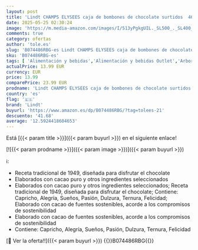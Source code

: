 ```yaml
---
layout: post
title: 'Lindt CHAMPS ELYSEES caja de bombones de chocolate surtidos  469g'
date: 2025-05-25 02:30:24
image: 'https://m.media-amazon.com/images/I/513yPgkgUIL._SL500_._SL400_.jpg'
comments: true
category: ofertas
author: 'tole.es'
slug: 'B074486RBG-es Lindt CHAMPS ELYSEES caja de bombones de chocolate...'
sku: 'B074486RBG-es'
tags: [ 'Alimentación y bebidas','Alimentación y bebidas Outlet','Arborist Merchandising Root','Cajas surtidas de dulces de chocolate','Dulces de chocolate','Esenciales del día a día: Alimentos','Self Service','Snacks y dulces','Special Features Stores','bombones','dd53b5bc-bcd1-4c9b-ab43-793ed912ccdd_0','dd53b5bc-bcd1-4c9b-ab43-793ed912ccdd_1301','dd53b5bc-bcd1-4c9b-ab43-793ed912ccdd_4201','lindt','🇪🇸', ]
actualPrice: 13.99 EUR
currency: EUR
price: 13.99
comparePrice: 23.99 EUR
prodname: 'Lindt CHAMPS ELYSEES caja de bombones de chocolate surtidos  469g'
country: 'es'
flag: '🇪🇸'
brand: 'Lindt'
buyurl: 'https://www.amazon.es/dp/B074486RBG/?tag=tolees-21'
descuento: '41.68'
average: '12.5924418604653'
---
```


Está [{{< param title >}}]({{< param buyurl >}}) en el siguiente enlace!

[![{{< param prodname >}}]({{< param image >}})]({{< param buyurl >}})

ℹ️:

- Receta tradicional de 1949, diseñada para disfrutar el chocolate
- Elaborados con cacao puro y otros ingredientes seleccionados
- Elaborados con cacao puro y otros ingredientes seleccionados; Receta tradicional de 1949, diseñada para disfrutar el chocolate; Contiene: Capricho, Alegría, Sueños, Pasión, Dulzura, Ternura, Felicidad; Elaborado con cacao de fuentes sostenibles, acorde a los compromisos de sostenibilidad
- Elaborado con cacao de fuentes sostenibles, acorde a los compromisos de sostenibilidad
- Contiene: Capricho, Alegría, Sueños, Pasión, Dulzura, Ternura, Felicidad

[🛒 Ver la oferta!!]({{< param buyurl >}})
{{<world>}}B074486RBG{{</world>}}
